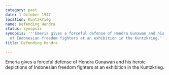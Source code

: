```yaml
---
category: past
date: 1 October 1947
location: Kuntzkrieg
name: Defending Hendra
status: synopsis
synopsis: '''Emeria gives a forceful defense of Hendra Gunawan and his heroic depictions
  of Indonesian freedom fighters at an exhibition in the Kuntzkrieg.'''
title: Defending Hendra

---
```




Emeria gives a forceful defense of Hendra Gunawan and his heroic depictions of Indonesian freedom fighters at an exhibition in the Kuntzkrieg.


